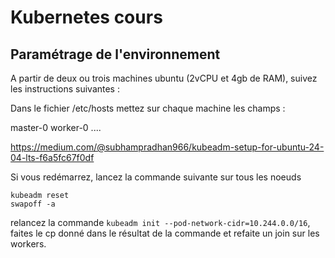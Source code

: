 # Kubernetes cours 

## Paramétrage de l'environnement 

A partir de deux ou trois machines ubuntu (2vCPU et 4gb de RAM), suivez les instructions suivantes :

Dans le fichier /etc/hosts mettez sur chaque machine les champs :

<ip de la vm> master-0
<ip de la vm> worker-0
....

https://medium.com/@subhampradhan966/kubeadm-setup-for-ubuntu-24-04-lts-f6a5fc67f0df

Si vous redémarrez, lancez la commande suivante sur tous les noeuds
```
kubeadm reset 
swapoff -a 
```

relancez la commande ```kubeadm init --pod-network-cidr=10.244.0.0/16```, faites le cp donné dans le résultat de la commande et refaite un join sur les workers. 


